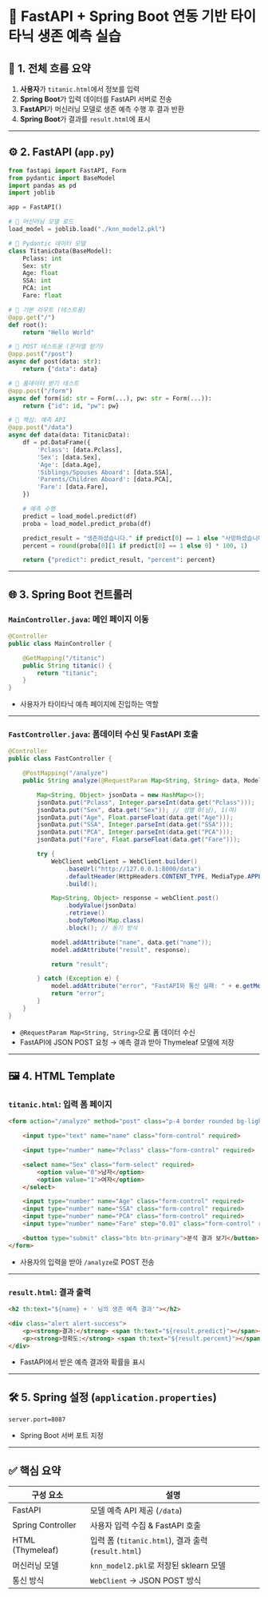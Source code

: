 # 🚢 FastAPI + Spring Boot 연동 기반 타이타닉 생존 예측 실습

## 🧭 1. 전체 흐름 요약

1. **사용자**가 `titanic.html`에서 정보를 입력
2. **Spring Boot**가 입력 데이터를 FastAPI 서버로 전송
3. **FastAPI**가 머신러닝 모델로 생존 예측 수행 후 결과 반환
4. **Spring Boot**가 결과를 `result.html`에 표시

---

## ⚙️ 2. FastAPI (`app.py`)

```python
from fastapi import FastAPI, Form
from pydantic import BaseModel
import pandas as pd
import joblib

app = FastAPI()

# 🔹 머신러닝 모델 로드
load_model = joblib.load("./knn_model2.pkl")

# 🔹 Pydantic 데이터 모델
class TitanicData(BaseModel):
    Pclass: int
    Sex: str
    Age: float
    SSA: int
    PCA: int
    Fare: float

# 🔹 기본 라우트 (테스트용)
@app.get("/")
def root():
    return "Hello World"

# 🔹 POST 테스트용 (문자열 받기)
@app.post("/post")
async def post(data: str):
    return {"data": data}

# 🔹 폼데이터 받기 테스트
@app.post("/form")
async def form(id: str = Form(...), pw: str = Form(...)):
    return {"id": id, "pw": pw}

# 🔹 핵심: 예측 API
@app.post("/data")
async def data(data: TitanicData):
    df = pd.DataFrame({
        'Pclass': [data.Pclass],
        'Sex': [data.Sex],
        'Age': [data.Age],
        'Siblings/Spouses Aboard': [data.SSA],
        'Parents/Children Aboard': [data.PCA],
        'Fare': [data.Fare],
    })

    # 예측 수행
    predict = load_model.predict(df)
    proba = load_model.predict_proba(df)

    predict_result = "생존하셨습니다." if predict[0] == 1 else "사망하셨습니다."
    percent = round(proba[0][1 if predict[0] == 1 else 0] * 100, 1)

    return {"predict": predict_result, "percent": percent}

```

---

## 🌐 3. Spring Boot 컨트롤러

### `MainController.java`: 메인 페이지 이동

```java
@Controller
public class MainController {

    @GetMapping("/titanic")
    public String titanic() {
        return "titanic";
    }
}

```

- 사용자가 타이타닉 예측 페이지에 진입하는 역할

---

### `FastController.java`: 폼데이터 수신 및 FastAPI 호출

```java
@Controller
public class FastController {

    @PostMapping("/analyze")
    public String analyze(@RequestParam Map<String, String> data, Model model) {

        Map<String, Object> jsonData = new HashMap<>();
        jsonData.put("Pclass", Integer.parseInt(data.get("Pclass")));
        jsonData.put("Sex", data.get("Sex")); // 성별 0(남), 1(여)
        jsonData.put("Age", Float.parseFloat(data.get("Age")));
        jsonData.put("SSA", Integer.parseInt(data.get("SSA")));
        jsonData.put("PCA", Integer.parseInt(data.get("PCA")));
        jsonData.put("Fare", Float.parseFloat(data.get("Fare")));

        try {
            WebClient webClient = WebClient.builder()
                .baseUrl("http://127.0.0.1:8000/data")
                .defaultHeader(HttpHeaders.CONTENT_TYPE, MediaType.APPLICATION_JSON_VALUE)
                .build();

            Map<String, Object> response = webClient.post()
                .bodyValue(jsonData)
                .retrieve()
                .bodyToMono(Map.class)
                .block(); // 동기 방식

            model.addAttribute("name", data.get("name"));
            model.addAttribute("result", response);

            return "result";

        } catch (Exception e) {
            model.addAttribute("error", "FastAPI와 통신 실패: " + e.getMessage());
            return "error";
        }
    }
}

```

- `@RequestParam Map<String, String>`으로 폼 데이터 수신
- FastAPI에 JSON POST 요청 → 예측 결과 받아 Thymeleaf 모델에 저장

---

## 🖼️ 4. HTML Template

### `titanic.html`: 입력 폼 페이지

```html
<form action="/analyze" method="post" class="p-4 border rounded bg-light">

    <input type="text" name="name" class="form-control" required>

    <input type="number" name="Pclass" class="form-control" required>

    <select name="Sex" class="form-select" required>
        <option value="0">남자</option>
        <option value="1">여자</option>
    </select>

    <input type="number" name="Age" class="form-control" required>
    <input type="number" name="SSA" class="form-control" required>
    <input type="number" name="PCA" class="form-control" required>
    <input type="number" name="Fare" step="0.01" class="form-control" required>

    <button type="submit" class="btn btn-primary">분석 결과 보기</button>
</form>

```

- 사용자의 입력을 받아 `/analyze`로 POST 전송

---

### `result.html`: 결과 출력

```html
<h2 th:text="${name} + ' 님의 생존 예측 결과'"></h2>

<div class="alert alert-success">
    <p><strong>결과:</strong> <span th:text="${result.predict}"></span></p>
    <p><strong>정확도:</strong> <span th:text="${result.percent}"></span>%</p>
</div>

```

- FastAPI에서 받은 예측 결과와 확률을 표시

---

## 🛠️ 5. Spring 설정 (`application.properties`)

```
server.port=8087

```

- Spring Boot 서버 포트 지정

---
## ✅ 핵심 요약

| 구성 요소 | 설명 |
| --- | --- |
| FastAPI | 모델 예측 API 제공 (`/data`) |
| Spring Controller | 사용자 입력 수집 & FastAPI 호출 |
| HTML (Thymeleaf) | 입력 폼 (`titanic.html`), 결과 출력 (`result.html`) |
| 머신러닝 모델 | `knn_model2.pkl`로 저장된 sklearn 모델 |
| 통신 방식 | `WebClient` → JSON POST 방식 |